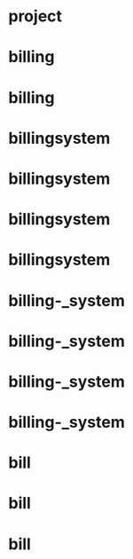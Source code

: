 # project
# billing
# billing
# billingsystem
# billingsystem
# billingsystem
# billingsystem
# billing-_system
# billing-_system
# billing-_system
# billing-_system
# bill
# bill
# bill
